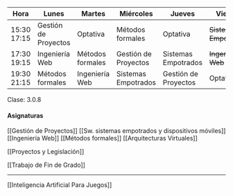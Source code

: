 | Hora | Lunes | Martes | Miércoles | Jueves | Viernes |
| ----- | ------ | --------- | ------ | ------- |------- |
| 15:30 17:15 | Gestión de Proyectos | Optativa | Métodos formales | Optativa | ~~Sistemas Empotrados~~ |
| 17:30 19:15 |  Ingeniería Web | Métodos formales | Gestión de Proyectos | Sistemas Empotrados | ~~Ingeniería Web~~ |
| 19:30 21:15 | Métodos formales | Ingeniería Web | Sistemas Empotrados | Gestión de Proyectos | Optativa | 
Clase: 3.0.8
#### Asignaturas

[[Gestión de Proyectos]]
[[Sw. sistemas empotrados y dispositivos móviles]]
[[Ingeniería Web]]
[[Métodos formales]]
[[Arquitecturas Virtuales]]

[[Proyectos y Legislación]]

[[Trabajo de Fin de Grado]]

___
[[Inteligencia Artificial Para Juegos]]
